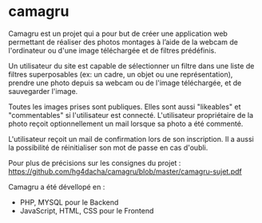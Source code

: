 # camagru
Camagru est un projet qui a pour but de créer une application web permettant de réaliser des photos montages à l’aide de la webcam de l'ordinateur ou d'une image téléchargée et de filtres prédéfinis.

Un utilisateur du site est capable de sélectionner un filtre dans une liste de filtres superposables (ex: un cadre, un objet ou une représentation), prendre une photo depuis sa webcam ou de l'image téléchargée, et de sauvegarder l'image.

Toutes les images prises sont publiques. Elles sont aussi "likeables" et "commentables" si l'utilisateur est connecté. L'utilisateur propriétaire de la photo reçoit optionnellement un mail lorsque sa photo a été commenté.

L'utilisateur reçoit un mail de confirmation lors de son inscription. Il a aussi la possibilité de réinitialiser son mot de passe en cas d'oubli.

Pour plus de précisions sur les consignes du projet :
https://github.com/hg4dacha/camagru/blob/master/camagru-sujet.pdf

Camagru a été dévellopé en :
- PHP, MYSQL pour le Backend
- JavaScript, HTML, CSS pour le Frontend
